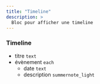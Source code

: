 ```yaml
---
title: "Timeline"
description: >
  Bloc pour afficher une timeline
---
```


### Timeline
* titre ```text```
* évènement ```each```
  * date ```text```
  * description ```summernote_light```
